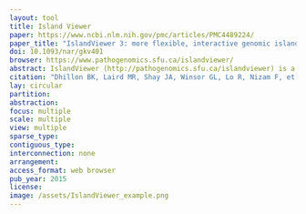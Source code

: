 ```yaml
---
layout: tool 
title: Island Viewer
paper: https://www.ncbi.nlm.nih.gov/pmc/articles/PMC4489224/
paper_title: "IslandViewer 3: more flexible, interactive genomic island discovery, visualization and analysis"
doi: 10.1093/nar/gkv401
browser: https://www.pathogenomics.sfu.ca/islandviewer/
abstract: IslandViewer (http://pathogenomics.sfu.ca/islandviewer) is a widely used web-based resource for the prediction and analysis of genomic islands (GIs) in bacterial and archaeal genomes. GIs are clusters of genes of probable horizontal origin, and are of high interest since they disproportionately encode genes involved in medically and environmentally important adaptations, including antimicrobial resistance and virulence. We now report a major new release of IslandViewer, since the last release in 2013. IslandViewer 3 incorporates a completely new genome visualization tool, IslandPlot, enabling for the first time interactive genome analysis and gene search capabilities using synchronized circular, horizontal and vertical genome views. In addition, more curated virulence factors and antimicrobial resistance genes have been incorporated, and homologs of these genes identified in closely related genomes using strict filters. Pathogen-associated genes have been re-calculated for all pre-computed complete genomes. For user-uploaded genomes to be analysed, IslandViewer 3 can also now handle incomplete genomes, with an improved queuing system on compute nodes to handle user demand. Overall, IslandViewer 3 represents a significant new version of this GI analysis software, with features that may make it more broadly useful for general microbial genome analysis and visualization.
citation: "Dhillon BK, Laird MR, Shay JA, Winsor GL, Lo R, Nizam F, et al. IslandViewer 3: more flexible, interactive genomic island discovery, visualization and analysis. Nucleic Acids Res. 2015;43: W104–8."
lay: circular
partition: 
abstraction: 
focus: multiple
scale: multiple
view: multiple
sparse_type: 
contiguous_type: 
interconnection: none
arrangement: 
access_format: web browser
pub_year: 2015
license: 
image: /assets/IslandViewer_example.png
---
```

